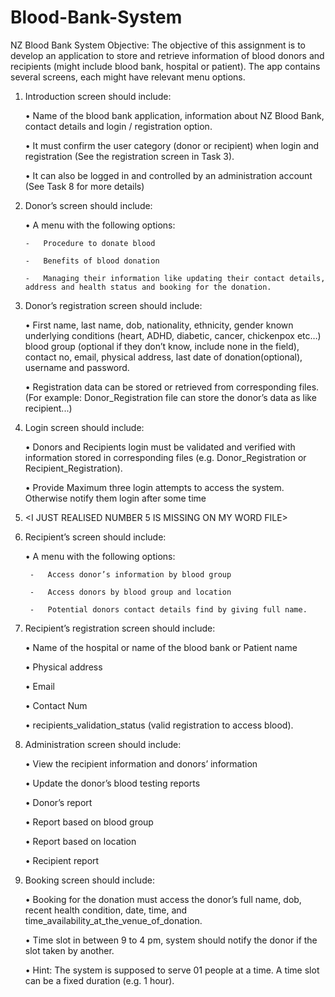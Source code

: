 # Blood-Bank-System
NZ Blood Bank System
Objective: The objective of this assignment is to develop an application to store and retrieve information of blood donors and recipients (might include blood bank, hospital or patient). The app contains several screens, each might have relevant menu options.


1.	Introduction screen should include:
    
    •	Name of the blood bank application, information about NZ Blood Bank, contact details and login / registration option. 
    
    •	It must confirm the user category (donor or recipient) when login and registration (See the registration screen in Task 3).
    
    •	It can also be logged in and controlled by an administration account (See Task 8 for more details) 


2.	Donor’s screen should include: 
   
    •	A menu with the following options: 
        
        -	Procedure to donate blood 
       
        -	Benefits of blood donation
        
        -	Managing their information like updating their contact details, address and health status and booking for the donation.


3.	Donor’s registration screen should include:
    
    •	First name, last name, dob, nationality, ethnicity, gender known underlying conditions (heart, ADHD, diabetic, cancer, chickenpox etc…)  blood group (optional if they don’t know, include none in the field), contact no, email, physical address, last date of donation(optional), username  and password.  
    
    •	Registration data can be stored or retrieved from corresponding files. (For example: Donor_Registration file can store the donor’s data as like recipient...)


4.	Login screen should include: 
    
    •	Donors and Recipients login must be validated and verified with information stored in corresponding files (e.g. Donor_Registration or Recipient_Registration). 
    
    •	Provide Maximum three login attempts to access the system. Otherwise notify them login after some time


5. <I JUST REALISED NUMBER 5 IS MISSING ON MY WORD FILE>


6. Recipient’s screen should include:
    
    •	A menu with the following options:  
       
        -	Access donor’s information by blood group
        
        -	Access donors by blood group and location
        
        -	Potential donors contact details find by giving full name.


7. Recipient’s registration screen should include:
    
    •	Name of the hospital or name of the blood bank or Patient name
    
    •	Physical address
    
    •	Email
    
    •	Contact Num
    
    •	recipients_validation_status (valid registration to access blood).


8. Administration screen should include: 
    
    •	View the recipient information and donors’ information
    
    • Update the donor’s blood testing reports
    
    •	Donor’s report
    
    •	Report based on blood group
    
    •	Report based on location 
    
    •	Recipient report


9. Booking screen should include: 
    
    •	Booking for the donation must access the donor’s full name, dob, recent health condition, date, time, and time_availability_at_the_venue_of_donation.
    
    •	Time slot in between 9 to 4 pm, system should notify the donor if the slot taken by another. 
    
    
    •	Hint: The system is supposed to serve 01 people at a time. A time slot can be a fixed duration (e.g. 1 hour).  
